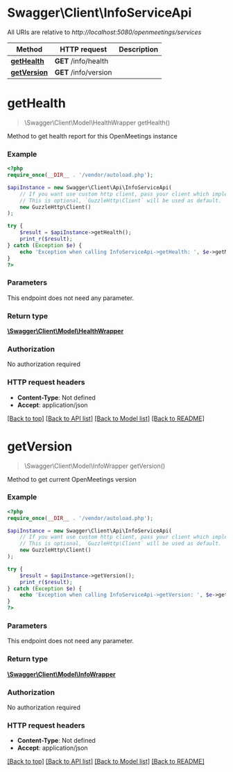 # Swagger\Client\InfoServiceApi

All URIs are relative to *http://localhost:5080/openmeetings/services*

Method | HTTP request | Description
------------- | ------------- | -------------
[**getHealth**](InfoServiceApi.md#gethealth) | **GET** /info/health | 
[**getVersion**](InfoServiceApi.md#getversion) | **GET** /info/version | 

# **getHealth**
> \Swagger\Client\Model\HealthWrapper getHealth()



Method to get health report for this OpenMeetings instance

### Example
```php
<?php
require_once(__DIR__ . '/vendor/autoload.php');

$apiInstance = new Swagger\Client\Api\InfoServiceApi(
    // If you want use custom http client, pass your client which implements `GuzzleHttp\ClientInterface`.
    // This is optional, `GuzzleHttp\Client` will be used as default.
    new GuzzleHttp\Client()
);

try {
    $result = $apiInstance->getHealth();
    print_r($result);
} catch (Exception $e) {
    echo 'Exception when calling InfoServiceApi->getHealth: ', $e->getMessage(), PHP_EOL;
}
?>
```

### Parameters
This endpoint does not need any parameter.

### Return type

[**\Swagger\Client\Model\HealthWrapper**](../Model/HealthWrapper.md)

### Authorization

No authorization required

### HTTP request headers

 - **Content-Type**: Not defined
 - **Accept**: application/json

[[Back to top]](#) [[Back to API list]](../../README.md#documentation-for-api-endpoints) [[Back to Model list]](../../README.md#documentation-for-models) [[Back to README]](../../README.md)

# **getVersion**
> \Swagger\Client\Model\InfoWrapper getVersion()



Method to get current OpenMeetings version

### Example
```php
<?php
require_once(__DIR__ . '/vendor/autoload.php');

$apiInstance = new Swagger\Client\Api\InfoServiceApi(
    // If you want use custom http client, pass your client which implements `GuzzleHttp\ClientInterface`.
    // This is optional, `GuzzleHttp\Client` will be used as default.
    new GuzzleHttp\Client()
);

try {
    $result = $apiInstance->getVersion();
    print_r($result);
} catch (Exception $e) {
    echo 'Exception when calling InfoServiceApi->getVersion: ', $e->getMessage(), PHP_EOL;
}
?>
```

### Parameters
This endpoint does not need any parameter.

### Return type

[**\Swagger\Client\Model\InfoWrapper**](../Model/InfoWrapper.md)

### Authorization

No authorization required

### HTTP request headers

 - **Content-Type**: Not defined
 - **Accept**: application/json

[[Back to top]](#) [[Back to API list]](../../README.md#documentation-for-api-endpoints) [[Back to Model list]](../../README.md#documentation-for-models) [[Back to README]](../../README.md)

